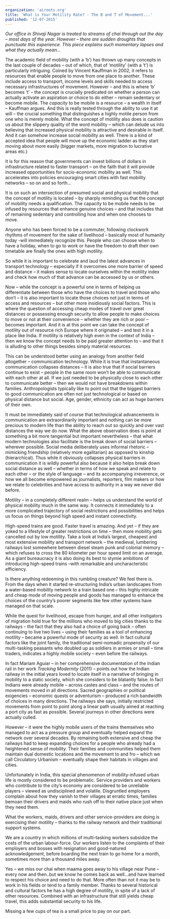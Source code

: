 ```yaml
---
organization: 'airoots.org'
title: 'What is Your Motility Rate? - The B and T of Movement...'
published: '12-07-2015'
---
```



*Our office in Shivaji Nagar is treated to streams of chai through out the day – most days of the
year. However – there are sudden droughts that punctuate this experience. This piece explains
such momentary lapses and what they actually mean...*

The academic field of mobility (with a ‘b’) has thrown up many concepts in the last couple of
decades – out of which, that of ‘motility’ (with a ‘t’) is particularly intriguing. Coined by Vincent
Kauffman in 2002, it refers to resources that enable people to move from one place to another.
These include access to transport, income levels and skills needed to access necessary
infrastructures of movement. However – and this is where ‘b’ becomes ‘t’ – the concept is
crucially predicated on whether a person can actually activate an aspiration or choice to do
either – remain sedentary or become mobile. The *capacity* to be mobile is a resource – a wealth
in itself – Kauffman argues. And this is really tested through the ability to use it at will – the
crucial something that distinguishes a highly motile person from one who is merely mobile.
What the concept of motility also does is caution us about the slippery quality of the word
mobility – which can delude us into believing that increased physical mobility is attractive and
desirable in itself. And it can somehow increase social mobility as well. There is a kind of
accepted idea that people will move up the economic ladder as they start moving about more
easily (bigger markets, more migration to lucrative areas etc.)

It is for this reason that governments can invest billions of dollars in infrastructure related to
faster transport – on the faith that it will provide increased opportunities for socio-economic
mobility as well. This accelerates into policies encouraging smart cities with fast mobility
networks – so on and so forth...

It is on such an intersection of presumed social and physical mobility that the concept of motility
is located – by sharply reminding us that the concept of mobility needs a qualification.
The capacity to be mobile needs to be infused by resources that enhance genuine choices –
and that includes that of remaining sedentary and controlling how and when one chooses to
move.

Anyone who has been forced to be a commuter, following clockwork rhythms of movement for
the sake of livelihood – basically most of humanity today -will immediately recognize this.
People who can choose when to have a holiday, when to go to work or have the freedom to
draft their own timetable are finally the ones with high motility.

So while it is important to celebrate and laud the latest advances in transport technology –
especially if it overcomes one more barrier of speed and distance – it makes sense to locate
ourselves within the motility index and check how much of that advance can be accessed by us
or others.

Now – while the concept is a powerful one in terms of helping us differentiate between those
who have the choices to travel and those who don’t – it is also important to locate those choices
not just in terms of access and resources – but other more insidiously social factors.
This is where the question of accessing cheap modes of travel over great distances or
possessing enough security to allow people to make choices to move or not at their
convenience – whether they are rich or poor – becomes important. And it is at this point we can
take the concept of motility out of resource rich Europe where it originated – and test it in a place like India. If motility is relatively high even in the context of India – then we know the
concept needs to be paid greater attention to – and that it is alluding to other things besides
simply material resources.

This can be understood better using an analogy from another field altogether – communication
technology. While it is true that instantaneous communication collapses distances – it is also
true that if social barriers continue to exist – people in the same room won’t be able to
communicate with each other at all. If we just needed to be physically close to each other to
communicate better – then we would not have breakdowns within families. Anthropologists
typically like to point out that the biggest barriers to good communication are often not just
technological or based on physical distance but social. Age, gender, ethnicity can act as huge
barriers of their own.

It must be immediately said of course that technological advancements in communication are
extraordinarily important and nothing can be more precious to modern life than the ability to
reach out so quickly and over vast distances the way we do now. What the above observation
does is point at something a bit more tangential but important nevertheless – that what modern
technologies also facilitate is the break down of social barriers – wherever possible. Social
media deliberately uses informal rhetoric – mimicking friendship (relatively more egalitarian) as
opposed to kinship (hierarchical). Thus while it obviously collapses physical barriers in
communication it is wildly powerful also because it also helps break down social distance as
well – whether in terms of how we speak and relate to each other – or the style of language –
and its accompanying irreverence, or how we all become empowered as journalists, reporters,
film makers or how we relate to celebrities and have access to authority in a way we never did
before.

Motility – in a completely different realm – helps us understand the world of physical mobility
much in the same way. It connects it immediately to a more complicated trajectory of social
restrictions and possibilities and helps us focus on things beyond high speed and instant
connectivity.

High-speed trains are good. Faster travel is amazing. And yet – if they are yoked to a lifestyle of
greater restrictions on time – then more mobility gets cancelled out by low motility.
Take a look at India’s largest, cheapest and most extensive mobility and transport network – the
medieval, lumbering railways lost somewhere between diesel steam punk and colonial memory
– which refuses to cross the 80 kilometer per hour speed limit on an average. As a giant
bureaucracy it is also doing its best to stymie ambitions of introducing high-speed trains –with
remarkable and uncharacteristic efficiency.

Is there anything redeeming in this rumbling creature? We feel there is. From the days when it
started re-structuring India’s urban landscapes from a water-based mobility network to a train
based one – this highly intricate and cheap mode of moving people and goods has managed to
enhance the choices of the country’s poorer segments like few other systems have managed on
that scale.

While the quest for livelihood, escape from hunger, and all other instigators of migration hold
true for the millions who moved to big cities thanks to the railways – the fact that they also had a
choice of going back – often continuing to live two lives – using their families as a tool of
enhancing motility – became a powerful mode of security as well. In fact cultural factors like the
joint family, the traditional semi-nomadic propensity of our multi-tasking peasants who doubled
up as soldiers in armies or small – time traders, indicates a highly mobile society – even before
the railways.

In fact Mariam Aguiar – in her comprehensive documentation of the Indian rail in her work
*Tracking Modernity* (2011) – points out how the Indian railway in the initial years loved to locate
itself in a narrative of bringing in mobility to a static society, which she considers to be blatantly
false. In fact Indians were already mobile – across castes and class – and the routes of
movements moved in all directions. Sacred geographies or political exigencies – economic
quests or adventurism – produced a rich bandwidth of choices in many directions. The railways
she says, initially restricted movements from point to point along a linear path usually aimed at
reaching a port city as fast as possible. Several journeys in other directions were actually culled.

However – it were the highly mobile users of the trains themselves who managed to act as a
pressure group and eventually helped expand the network over several decades. By remaining
both extensive and cheap the railways had to keep expanding choices for a people who already
had a heightened sense of mobility. Their families and communities helped them maintain dual
domestic locations and the movement to and fro – which we call Circulatory Urbanism –
eventually shape their habitats in villages and cities.

Unfortunately in India, this special phenomenon of mobility-infused urban life is mostly
considered to be problematic. Service providers and workers who contribute to the city’s
economy are considered to be unreliable players – viewed as undisciplined and volatile.
Disgruntled employers complain about how they vanish to their villages at erratic times, families
bemoan their drivers and maids who rush off to their native place just when they need them.

What the workers, maids, drivers and other service-providers are doing is exercising their
motility – thanks to the railway network and their traditional support systems.

We are a country in which millions of multi-tasking workers subsidize the costs of the urban
labour-force. Our workers listen to the complaints of their employers and bosses with
resignation and good-natured acknowledgement, before boarding the next train to go home for
a month, sometimes more than a thousand miles away.

Yes – we miss our chai when maama goes away to his village near Pune – every now and
then..but we know he comes back as well...and have learned to respect his choice and need to
do that. More often than not it may be to work in his fields or tend to a family member. Thanks to several historical and cultural factors he has a high degree of motility, in spite of a
lack of other resources. Combined with an infrastructure that still yields cheap travel, this adds
substantial security to his life.

Missing a few cups of tea is a small price to pay on our part.
